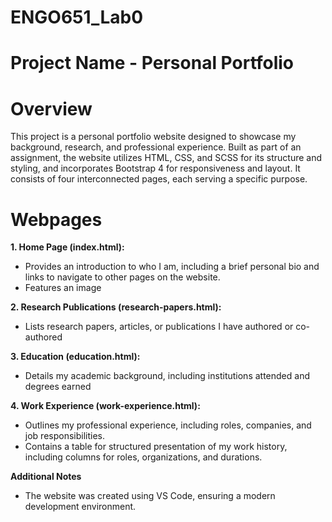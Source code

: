 # ENGO651_Lab0
# Project Name  - Personal Portfolio

# Overview 
This project is a personal portfolio website designed to showcase my background, research, and professional experience. Built as part of an assignment, the website utilizes HTML, CSS, and SCSS for its structure and styling, and incorporates Bootstrap 4 for responsiveness and layout. It consists of four interconnected pages, each serving a specific purpose.

# Webpages
**1. Home Page (index.html):**
  - Provides an introduction to who I am, including a brief personal bio and links to navigate to other pages on the website.
  - Features an image

**2. Research Publications (research-papers.html):**

  - Lists research papers, articles, or publications I have authored or co-authored

**3. Education (education.html):**

  - Details my academic background, including institutions attended and degrees earned

**4. Work Experience (work-experience.html):**

  - Outlines my professional experience, including roles, companies, and job responsibilities.
  - Contains a table for structured presentation of my work history, including columns for roles, organizations, and durations.

**Additional Notes**
  - The website was created using VS Code, ensuring a modern development environment.

